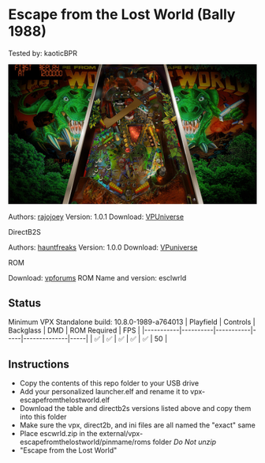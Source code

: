 # Escape from the Lost World (Bally 1988)
Tested by: kaoticBPR

![Table Preview](../../images/vpx-escapefromthelostworld.jpg)

Authors: [rajojoey](https://vpuniverse.com/profile/9989-rajojoey/)
Version: 1.0.1
Download: [VPUniverse](https://vpuniverse.com/files/file/10590-escape-from-the-lost-world-bally-1988vr-room/)

DirectB2S

Authors: [hauntfreaks](https://vpuniverse.com/profile/5216-hauntfreaks/)
Version: 1.0.0
Download: [VPuniverse](https://vpuniverse.com/files/file/14352-escape-from-the-lost-world-bally-1987-b2s/)

ROM

Download: [vpforums](http://www.vpforums.org/index.php?app=downloads&showfile=719)
ROM Name and version: esclwrld

## Status 

Minimum VPX Standalone build: 10.8.0-1989-a764013
| Playfield | Controls | Backglass | DMD | ROM Required | FPS | 
|-----------|----------|-----------|-----|--------------|-----|
| :white_check_mark: | :white_check_mark: | :white_check_mark: | :white_check_mark: | :white_check_mark: | 50 |

## Instructions

- Copy the contents of this repo folder to your USB drive
- Add your personalized launcher.elf and rename it to vpx-escapefromthelostworld.elf
- Download the table and directb2s versions listed above and copy them into this folder
- Make sure the vpx, direct2b, and ini files are all named the "exact" same
- Place escwrld.zip in the external/vpx-escapefromthelostworld/pinmame/roms folder *Do Not unzip*
- "Escape from the Lost World"


